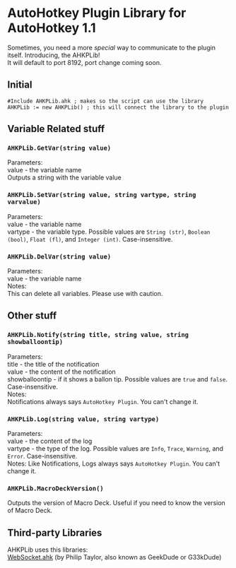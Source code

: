 # AutoHotkey Plugin Library for AutoHotkey 1.1
Sometimes, you need a more *special* way to communicate to the plugin itself. Introducing, the AHKPLib!   
It will default to port 8192, port change coming soon.

## Initial
```ahk
#Include AHKPLib.ahk ; makes so the script can use the library
AHKPLib := new AHKPLib() ; this will connect the library to the plugin
```

## Variable Related stuff
### ```AHKPLib.GetVar(string value)```
Parameters:   
value - the variable name   
Outputs a string with the variable value

### ```AHKPLib.SetVar(string value, string vartype, string varvalue)```
Parameters:   
value - the variable name   
vartype - the variable type. Possible values are ```String (str)```, ```Boolean (bool)```, ```Float (fl)```, and ```Integer (int)```. Case-insensitive.

### ```AHKPLib.DelVar(string value)```
Parameters:   
value - the variable name   
Notes:   
This can delete all variables. Please use with caution.

## Other stuff
### ```AHKPLib.Notify(string title, string value, string showballoontip)```
Parameters:   
title - the title of the notification   
value - the content of the notification   
showballoontip - if it shows a ballon tip. Possible values are ```true``` and ```false```. Case-insensitive.   
Notes:   
Notifications always says ```AutoHotkey Plugin```. You can't change it.

### ```AHKPLib.Log(string value, string vartype)```
Parameters:   
value - the content of the log   
vartype - the type of the log. Possible values are ```Info```, ```Trace```, ```Warning```, and ```Error```. Case-insensitive.   
Notes:
Like Notifications, Logs always says ```AutoHotkey Plugin```. You can't change it.

### ```AHKPLib.MacroDeckVersion()```
Outputs the version of Macro Deck. Useful if you need to know the version of Macro Deck.

## Third-party Libraries
AHKPLib uses this libraries:   
[WebSocket.ahk](https://github.com/G33kDude/WebSocket.ahk) (by Philip Taylor, also known as GeekDude or G33kDude)
